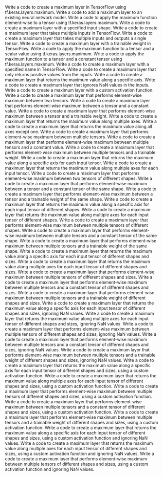 Write a code to create a maximum layer in TensorFlow using tf.keras.layers.maximum.
Write a code to add a maximum layer to an existing neural network model.
Write a code to apply the maximum function element-wise to a tensor using tf.keras.layers.maximum.
Write a code to create a maximum layer with a specified input shape.
Write a code to create a maximum layer that takes multiple inputs in TensorFlow.
Write a code to create a maximum layer that takes multiple inputs and outputs a single tensor.
Write a code to create a maximum layer with a trainable weight in TensorFlow.
Write a code to apply the maximum function to a tensor and a scalar value using tf.keras.layers.maximum.
Write a code to apply the maximum function to a tensor and a constant tensor using tf.keras.layers.maximum.
Write a code to create a maximum layer with a specified name in TensorFlow.
Write a code to create a maximum layer that only returns positive values from the inputs.
Write a code to create a maximum layer that returns the maximum value along a specific axis.
Write a code to create a maximum layer that ignores NaN values in the inputs.
Write a code to create a maximum layer with a custom activation function.
Write a code to create a maximum layer that performs element-wise maximum between two tensors.
Write a code to create a maximum layer that performs element-wise maximum between a tensor and a constant value.
Write a code to create a maximum layer that performs element-wise maximum between a tensor and a trainable weight.
Write a code to create a maximum layer that returns the maximum value along multiple axes.
Write a code to create a maximum layer that returns the maximum value along all axes except one.
Write a code to create a maximum layer that performs element-wise maximum between multiple tensors.
Write a code to create a maximum layer that performs element-wise maximum between multiple tensors and a constant value.
Write a code to create a maximum layer that performs element-wise maximum between multiple tensors and a trainable weight.
Write a code to create a maximum layer that returns the maximum value along a specific axis for each input tensor.
Write a code to create a maximum layer that returns the maximum value along multiple axes for each input tensor.
Write a code to create a maximum layer that performs element-wise maximum between two tensors of different shapes.
Write a code to create a maximum layer that performs element-wise maximum between a tensor and a constant tensor of the same shape.
Write a code to create a maximum layer that performs element-wise maximum between a tensor and a trainable weight of the same shape.
Write a code to create a maximum layer that returns the maximum value along a specific axis for each input tensor of different shapes.
Write a code to create a maximum layer that returns the maximum value along multiple axes for each input tensor of different shapes.
Write a code to create a maximum layer that performs element-wise maximum between multiple tensors of different shapes.
Write a code to create a maximum layer that performs element-wise maximum between multiple tensors and a constant tensor of the same shape.
Write a code to create a maximum layer that performs element-wise maximum between multiple tensors and a trainable weight of the same shape.
Write a code to create a maximum layer that returns the maximum value along a specific axis for each input tensor of different shapes and sizes.
Write a code to create a maximum layer that returns the maximum value along multiple axes for each input tensor of different shapes and sizes.
Write a code to create a maximum layer that performs element-wise maximum between multiple tensors of different shapes and sizes.
Write a code to create a maximum layer that performs element-wise maximum between multiple tensors and a constant tensor of different shapes and sizes.
Write a code to create a maximum layer that performs element-wise maximum between multiple tensors and a trainable weight of different shapes and sizes.
Write a code to create a maximum layer that returns the maximum value along a specific axis for each input tensor of different shapes and sizes, ignoring NaN values.
Write a code to create a maximum layer that returns the maximum value along multiple axes for each input tensor of different shapes and sizes, ignoring NaN values.
Write a code to create a maximum layer that performs element-wise maximum between multiple tensors of different shapes and sizes, ignoring NaN values.
Write a code to create a maximum layer that performs element-wise maximum between multiple tensors and a constant tensor of different shapes and sizes, ignoring NaN values.
Write a code to create a maximum layer that performs element-wise maximum between multiple tensors and a trainable weight of different shapes and sizes, ignoring NaN values.
Write a code to create a maximum layer that returns the maximum value along a specific axis for each input tensor of different shapes and sizes, using a custom activation function.
Write a code to create a maximum layer that returns the maximum value along multiple axes for each input tensor of different shapes and sizes, using a custom activation function.
Write a code to create a maximum layer that performs element-wise maximum between multiple tensors of different shapes and sizes, using a custom activation function.
Write a code to create a maximum layer that performs element-wise maximum between multiple tensors and a constant tensor of different shapes and sizes, using a custom activation function.
Write a code to create a maximum layer that performs element-wise maximum between multiple tensors and a trainable weight of different shapes and sizes, using a custom activation function.
Write a code to create a maximum layer that returns the maximum value along a specific axis for each input tensor of different shapes and sizes, using a custom activation function and ignoring NaN values.
Write a code to create a maximum layer that returns the maximum value along multiple axes for each input tensor of different shapes and sizes, using a custom activation function and ignoring NaN values.
Write a code to create a maximum layer that performs element-wise maximum between multiple tensors of different shapes and sizes, using a custom activation function and ignoring NaN values.